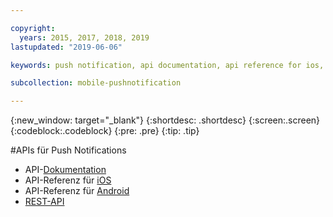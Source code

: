 ```yaml
---

copyright:
  years: 2015, 2017, 2018, 2019
lastupdated: "2019-06-06"

keywords: push notification, api documentation, api reference for ios, api reference for android, rest api

subcollection: mobile-pushnotification

---
```


{:new_window: target="_blank"}
{:shortdesc: .shortdesc}
{:screen:.screen}
{:codeblock:.codeblock}
{:pre: .pre}
{:tip: .tip}

#APIs für Push Notifications

 - API-[Dokumentation](https://cloud.ibm.com/apidocs/push-notifications)
 - API-Referenz für [iOS](http://ibm-bluemix-mobile-services.github.io/API-docs/client-SDK/BMSPush/Swift/index.html)
 - API-Referenz für [Android](https://www.javadoc.io/doc/com.ibm.mobilefirstplatform.clientsdk.android/push/3.7.4)
 - [REST-API](https://eu-gb.imfpush.cloud.ibm.com/imfpush/) 
